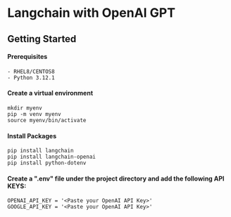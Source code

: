 # Langchain with OpenAI GPT


## Getting Started

#### Prerequisites
```
- RHEL8/CENTOS8
- Python 3.12.1
```

#### Create a virtual environment
```
mkdir myenv
pip -m venv myenv
source myenv/bin/activate
```

#### Install Packages 
```
pip install langchain
pip install langchain-openai
pip install python-dotenv
```

#### Create a ".env" file under the project directory and add the following API KEYS:
```
OPENAI_API_KEY = '<Paste your OpenAI API Key>'
GOOGLE_API_KEY = '<Paste your OpenAI API Key>'
```
